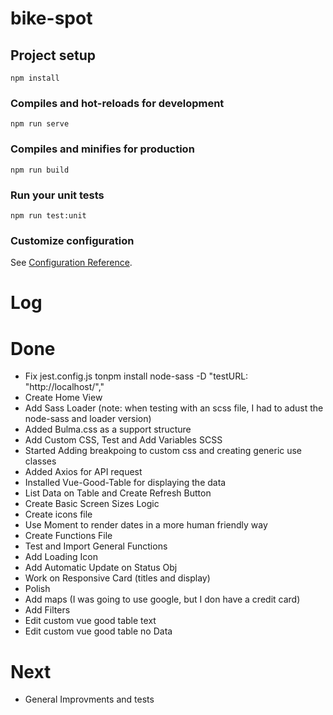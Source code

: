 # bike-spot

## Project setup
```
npm install
```

### Compiles and hot-reloads for development
```
npm run serve
```

### Compiles and minifies for production
```
npm run build
```

### Run your unit tests
```
npm run test:unit
```

### Customize configuration
See [Configuration Reference](https://cli.vuejs.org/config/).




# Log

# Done
- Fix jest.config.js tonpm install node-sass -D "testURL: "http://localhost/","
- Create Home View
- Add Sass Loader (note: when testing with an scss file, I had to adust the node-sass and loader version)
- Added Bulma.css as a support structure
- Add Custom CSS, Test and Add Variables SCSS
- Started Adding breakpoing to custom css and creating generic use classes
- Added Axios for API request
- Installed Vue-Good-Table for displaying the data
- List Data on Table and Create Refresh Button
- Create Basic Screen Sizes Logic
- Create icons file
- Use Moment to render dates in a more human friendly way
- Create Functions File
- Test and Import General Functions
- Add Loading Icon
- Add Automatic Update on Status Obj
- Work on Responsive Card (titles and display)
- Polish 
- Add maps (I was going to use google, but I don have a credit card)
- Add Filters
- Edit custom vue good table text 
- Edit custom vue good table no Data



# Next
- General Improvments and tests


